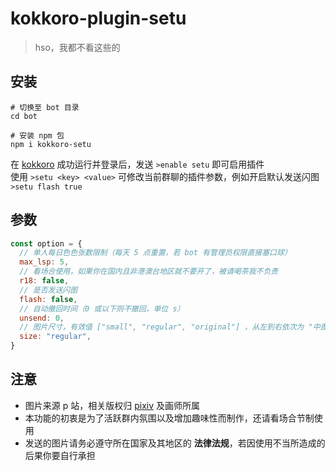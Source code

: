 # kokkoro-plugin-setu

> hso，我都不看这些的

## 安装

``` shell
# 切换至 bot 目录
cd bot

# 安装 npm 包
npm i kokkoro-setu
```

在 [kokkoro](https://github.com/kokkorojs/kokkoro) 成功运行并登录后，发送 `>enable setu` 即可启用插件  
使用 `>setu <key> <value>` 可修改当前群聊的插件参数，例如开启默认发送闪图 `>setu flash true`

## 参数

``` javascript
const option = {
  // 单人每日色色张数限制（每天 5 点重置，若 bot 有管理员权限直接塞口球）
  max_lsp: 5,
  // 看场合使用，如果你在国内且非港澳台地区就不要开了，被请喝茶我不负责
  r18: false,
  // 是否发送闪图
  flash: false,
  // 自动撤回时间（0 或以下则不撤回，单位 s）
  unsend: 0,
  // 图片尺寸，有效值 ["small", "regular", "original"] ，从左到右依次为 "中图"、"大图"、"超大图"
  size: "regular",
}
```

## 注意

- 图片来源 p 站，相关版权归 [pixiv](https://www.pixiv.net/) 及画师所属
- 本功能的初衷是为了活跃群内氛围以及增加趣味性而制作，还请看场合节制使用
- 发送的图片请务必遵守所在国家及其地区的 **法律法规**，若因使用不当所造成的后果你要自行承担